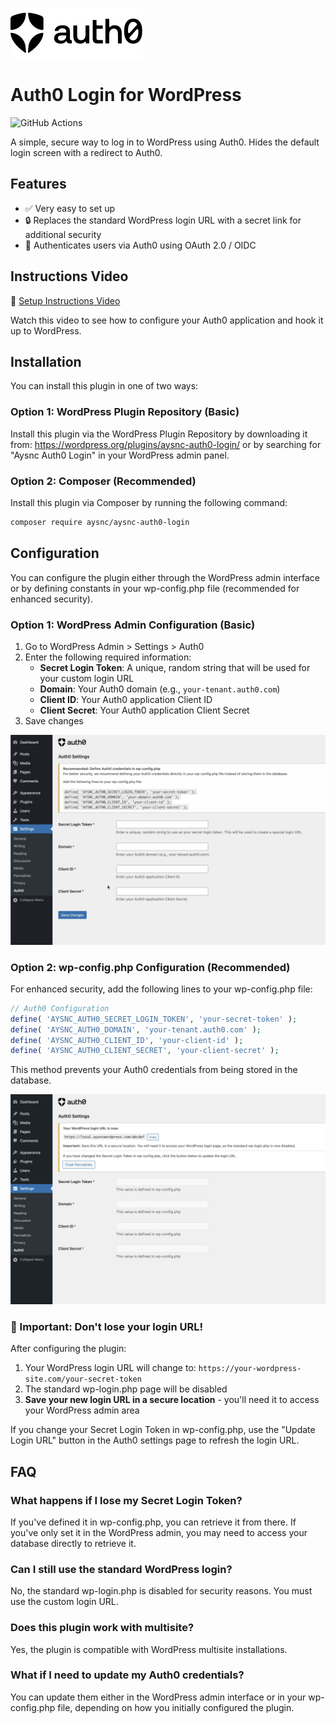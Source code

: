 ![Auth0 Logo](assets/auth0-logo.svg)

# Auth0 Login for WordPress

![GitHub Actions](https://github.com/Aysnc-Labs/aysnc-auth0-login/actions/workflows/tests.yml/badge.svg)

A simple, secure way to log in to WordPress using Auth0. Hides the default login screen with a redirect to Auth0.

## Features

- ✅ Very easy to set up
- 🔒 Replaces the standard WordPress login URL with a secret link for additional security
- 🔑 Authenticates users via Auth0 using OAuth 2.0 / OIDC

## Instructions Video

🍿 [Setup Instructions Video](https://vimeo.com/1104092077)

Watch this video to see how to configure your Auth0 application and hook it up to WordPress.

## Installation

You can install this plugin in one of two ways:

### Option 1: WordPress Plugin Repository (Basic)

Install this plugin via the WordPress Plugin Repository by downloading it from: https://wordpress.org/plugins/aysnc-auth0-login/ or by searching for "Aysnc Auth0 Login" in your WordPress admin panel.

### Option 2: Composer (Recommended)

Install this plugin via Composer by running the following command:

```bash
composer require aysnc/aysnc-auth0-login
```

## Configuration

You can configure the plugin either through the WordPress admin interface or by defining constants in your wp-config.php file (recommended for enhanced security).

### Option 1: WordPress Admin Configuration (Basic)

1. Go to WordPress Admin > Settings > Auth0
2. Enter the following required information:
   - **Secret Login Token**: A unique, random string that will be used for your custom login URL
   - **Domain**: Your Auth0 domain (e.g., `your-tenant.auth0.com`)
   - **Client ID**: Your Auth0 application Client ID
   - **Client Secret**: Your Auth0 application Client Secret
3. Save changes

![WordPress Admin Settings Screenshot](assets/screenshot-1.png)

### Option 2: wp-config.php Configuration (Recommended)

For enhanced security, add the following lines to your wp-config.php file:

```php
// Auth0 Configuration
define( 'AYSNC_AUTH0_SECRET_LOGIN_TOKEN', 'your-secret-token' );
define( 'AYSNC_AUTH0_DOMAIN', 'your-tenant.auth0.com' );
define( 'AYSNC_AUTH0_CLIENT_ID', 'your-client-id' );
define( 'AYSNC_AUTH0_CLIENT_SECRET', 'your-client-secret' );
```

This method prevents your Auth0 credentials from being stored in the database.

![WordPress Config Settings Screenshot](assets/screenshot-2.png)

### 🚨 Important: Don't lose your login URL!

After configuring the plugin:

1. Your WordPress login URL will change to: `https://your-wordpress-site.com/your-secret-token`
2. The standard wp-login.php page will be disabled
3. **Save your new login URL in a secure location** - you'll need it to access your WordPress admin area

If you change your Secret Login Token in wp-config.php, use the "Update Login URL" button in the Auth0 settings page to refresh the login URL.

## FAQ

### What happens if I lose my Secret Login Token?

If you've defined it in wp-config.php, you can retrieve it from there. If you've only set it in the WordPress admin, you may need to access your database directly to retrieve it.

### Can I still use the standard WordPress login?

No, the standard wp-login.php is disabled for security reasons. You must use the custom login URL.

### Does this plugin work with multisite?

Yes, the plugin is compatible with WordPress multisite installations.

### What if I need to update my Auth0 credentials?

You can update them either in the WordPress admin interface or in your wp-config.php file, depending on how you initially configured the plugin.
